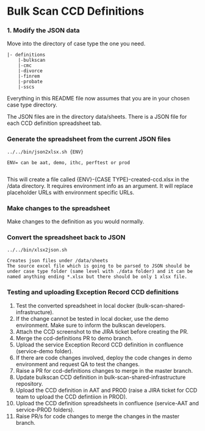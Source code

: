 # Bulk Scan CCD Definitions


### 1. Modify the JSON data

Move into the directory of case type the one you need.

    |- definitions
        |-bulkscan
        |-cmc
        |-divorce
        |-finrem
        |-probate
        |-sscs

    
Everything in this README file now assumes that you are in your chosen case type directory.
        
The JSON files are in the directory data/sheets. There is a JSON file for each CCD definition spreadsheet tab.


### Generate the spreadsheet from the current JSON files

```
../../bin/json2xlsx.sh {ENV}

ENV= can be aat, demo, ithc, perftest or prod


```

This will create a file called {ENV}-{CASE TYPE}-created-ccd.xlsx in the /data directory.
It requires environment info as an argument. It will replace placeholder URLs with  environment specific URLs.


### Make changes to the spreadsheet

Make changes to the definition as you would normally.

### Convert the spreadsheet back to JSON

```
../../bin/xlsx2json.sh

Creates json files under /data/sheets
The source excel file which is going to be parsed to JSON should be under case type folder (same level with ./data folder) and it can be named anything ending *.xlsx but there should be only 1 xlsx file.

```


### Testing and uploading Exception Record CCD definitions 

1. Test the converted spreadsheet in local docker (bulk-scan-shared-infrastructure).
2. If the change cannot be tested in local docker, use the demo environment. Make sure to inform the bulkscan developers.
3. Attach the CCD screenshot to the JIRA ticket before creating the PR.  
4. Merge the ccd-definitions PR to demo branch.
5. Upload the service Exception Record CCD definition in confluence (service-demo folder).
6. If there are code changes involved, deploy the code changes in demo environment and request QA to test the changes.
7. Raise a PR for ccd-definitions changes to merge in the master branch.
8. Update bulkscan CCD definition in bulk-scan-shared-infrastructure repository.
9. Upload the CCD definition in AAT and PROD (raise a JIRA ticket for CCD team to upload the CCD defintiion in PROD).
10. Upload the CCD definition spreadsheets in confluence (service-AAT and service-PROD folders).
11. Raise PR/s for code changes to merge the changes in the master branch.          

